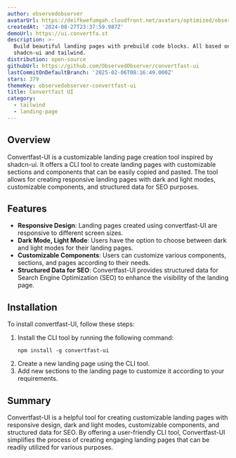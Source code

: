```yaml
---
author: observedobserver
avatarUrl: https://deifkwefumgah.cloudfront.net/avatars/optimized/observedobserver-convertfast-ui-avatar-128.webp
createdAt: '2024-08-27T23:37:59.987Z'
demoUrl: https://ui.convertfa.st
description: >-
  Build beautiful landing pages with prebuild code blocks. All based on
  shadcn-ui and tailwind.
distribution: open-source
githubUrl: https://github.com/ObservedObserver/convertfast-ui
lastCommitOnDefaultBranch: '2025-02-06T08:16:49.000Z'
stars: 379
themeKey: observedobserver-convertfast-ui
title: Convertfast UI
category:
  - tailwind
  - landing-page
---
```

## Overview
Convertfast-UI is a customizable landing page creation tool inspired by shadcn-ui. It offers a CLI tool to create landing pages with customizable sections and components that can be easily copied and pasted. The tool allows for creating responsive landing pages with dark and light modes, customizable components, and structured data for SEO purposes.

## Features
- **Responsive Design**: Landing pages created using convertfast-UI are responsive to different screen sizes.
- **Dark Mode, Light Mode**: Users have the option to choose between dark and light modes for their landing pages.
- **Customizable Components**: Users can customize various components, sections, and pages according to their needs.
- **Structured Data for SEO**: Convertfast-UI provides structured data for Search Engine Optimization (SEO) to enhance the visibility of the landing page.

## Installation
To install convertfast-UI, follow these steps:
1. Install the CLI tool by running the following command:
   ```
   npm install -g convertfast-ui
   ```
2. Create a new landing page using the CLI tool.
3. Add new sections to the landing page to customize it according to your requirements.

## Summary
Convertfast-UI is a helpful tool for creating customizable landing pages with responsive design, dark and light modes, customizable components, and structured data for SEO. By offering a user-friendly CLI tool, Convertfast-UI simplifies the process of creating engaging landing pages that can be readily utilized for various purposes.